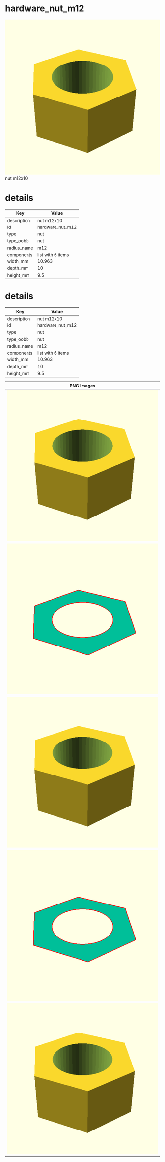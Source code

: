 # hardware_nut_m12  
![true.png](true.png)  
nut m12x10
# details
| Key         | Value                                                                                                                                                                                                                                                                                                                                                                                                                                                                                                                                                                                                                                   |
| ----------- | --------------------------------------------------------------------------------------------------------------------------------------------------------------------------------------------------------------------------------------------------------------------------------------------------------------------------------------------------------------------------------------------------------------------------------------------------------------------------------------------------------------------------------------------------------------------------------------------------------------------------------------- |
| description | nut m12x10                                                                                                                                                                                                                                                                                                                                                                                                                                                                                                                                                                                                                              |
| id          | hardware_nut_m12                                                                                                                                                                                                                                                                                                                                                                                                                                                                                                                                                                                                                        |
| type        | nut                                                                                                                                                                                                                                                                                                                                                                                                                                                                                                                                                                                                                                     |
| type_oobb   | nut                                                                                                                                                                                                                                                                                                                                                                                                                                                                                                                                                                                                                                     |
| radius_name | m12                                                                                                                                                                                                                                                                                                                                                                                                                                                                                                                                                                                                                                     |
| components  | list with 6 items                                                                                                                                                                                                                                                                                                                                                                                                                                                                                                                                                                                                                       |
| width_mm    | 10.963                                                                                                                                                                                                                                                                                                                                                                                                                                                                                                                                                                                                                                  |
| depth_mm    | 10                                                                                                                                                                                                                                                                                                                                                                                                                                                                                                                                                                                                                                      |
| height_mm   | 9.5                                                                                                                                                                                                                                                                                                                                                                                                                                                                                                                                                                                                                                     |

# details
| Key         | Value                                                                                                                                                                                                                                                                                                                                                                                                                                                                                                                                                                                                                                   |
| ----------- | --------------------------------------------------------------------------------------------------------------------------------------------------------------------------------------------------------------------------------------------------------------------------------------------------------------------------------------------------------------------------------------------------------------------------------------------------------------------------------------------------------------------------------------------------------------------------------------------------------------------------------------- |
| description | nut m12x10                                                                                                                                                                                                                                                                                                                                                                                                                                                                                                                                                                                                                              |
| id          | hardware_nut_m12                                                                                                                                                                                                                                                                                                                                                                                                                                                                                                                                                                                                                        |
| type        | nut                                                                                                                                                                                                                                                                                                                                                                                                                                                                                                                                                                                                                                     |
| type_oobb   | nut                                                                                                                                                                                                                                                                                                                                                                                                                                                                                                                                                                                                                                     |
| radius_name | m12                                                                                                                                                                                                                                                                                                                                                                                                                                                                                                                                                                                                                                     |
| components  | list with 6 items                                                                                                                                                                                                                                                                                                                                                                                                                                                                                                                                                                                                                       |
| width_mm    | 10.963                                                                                                                                                                                                                                                                                                                                                                                                                                                                                                                                                                                                                                  |
| depth_mm    | 10                                                                                                                                                                                                                                                                                                                                                                                                                                                                                                                                                                                                                                      |
| height_mm   | 9.5                                                                                                                                                                                                                                                                                                                                                                                                                                                                                                                                                                                                                                     |

| PNG Images |
| --- |
| ![3dpr.png](3dpr.png) |
| ![laser-flat.png](laser-flat.png) |
| ![laser.png](laser.png) |
| ![laser_flat.png](laser_flat.png) |
| ![true.png](true.png) |

